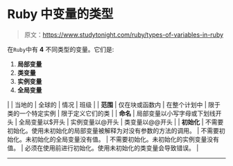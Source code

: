 # Ruby 中变量的类型

> 原文：<https://www.studytonight.com/ruby/types-of-variables-in-ruby>

在`Ruby`中有 **4** 不同类型的变量。它们是:

1.  **局部变量**
2.  **类变量**
3.  **实例变量**
4.  **全局变量**

|  | 当地的 | 全球的 | 情况 | 班级 |
| **范围** | 仅在块或函数内 | 在整个计划中 | 限于类的一个特定实例 | 限于定义它们的类 |
| **命名** | 局部变量以小写字母或下划线开头 | 全局变量以$开头 | 实例变量以@开头 | 类变量以@@开头 |
| **初始化** | 不需要初始化。使用未初始化的局部变量被解释为对没有参数的方法的调用。 | 不需要初始化。未初始化的全局变量没有值。 | 不需要初始化。未初始化的实例变量没有值。 | 必须在使用前进行初始化。使用未初始化的类变量会导致错误。 |

* * *